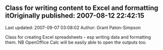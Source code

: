 ## Class for writing content to Excel and formatting itOriginally published: 2007-08-12 22:42:15 
Last updated: 2007-09-07 03:08:02 
Author: Grant Paton-Simpson 
 
Class for creating Excel spreadsheets - esp writing data and formatting them.  NB OpenOffice Calc will be easily able to open the outputs too.